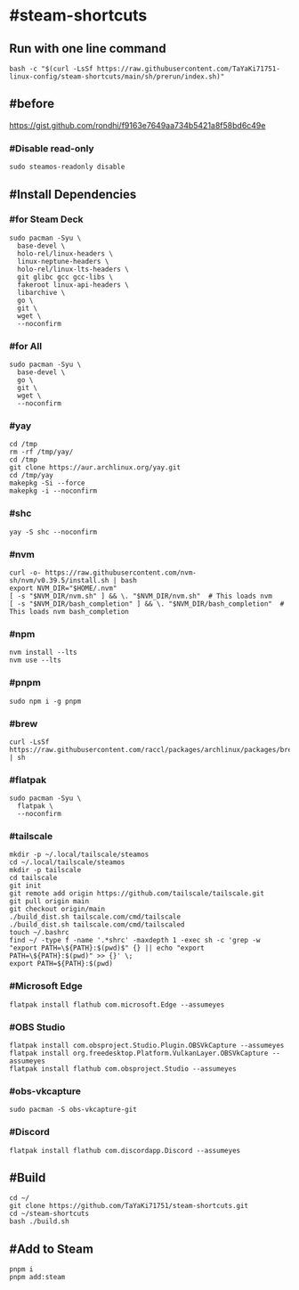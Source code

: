 # #steam-shortcuts
## Run with one line command
```
bash -c "$(curl -LsSf https://raw.githubusercontent.com/TaYaKi71751-linux-config/steam-shortcuts/main/sh/prerun/index.sh)"
```
## #before
https://gist.github.com/rondhi/f9163e7649aa734b5421a8f58bd6c49e
### #Disable read-only
```
sudo steamos-readonly disable
```
## #Install Dependencies
### #for Steam Deck
```
sudo pacman -Syu \
  base-devel \
  holo-rel/linux-headers \
  linux-neptune-headers \
  holo-rel/linux-lts-headers \
  git glibc gcc gcc-libs \
  fakeroot linux-api-headers \
  libarchive \
  go \
  git \
  wget \
  --noconfirm
```
### #for All
```
sudo pacman -Syu \
  base-devel \
  go \
  git \
  wget \
  --noconfirm
```
### #yay
```
cd /tmp
rm -rf /tmp/yay/
cd /tmp
git clone https://aur.archlinux.org/yay.git
cd /tmp/yay
makepkg -Si --force
makepkg -i --noconfirm
```
### #shc
```
yay -S shc --noconfirm
```
### #nvm
```
curl -o- https://raw.githubusercontent.com/nvm-sh/nvm/v0.39.5/install.sh | bash
export NVM_DIR="$HOME/.nvm"
[ -s "$NVM_DIR/nvm.sh" ] && \. "$NVM_DIR/nvm.sh"  # This loads nvm
[ -s "$NVM_DIR/bash_completion" ] && \. "$NVM_DIR/bash_completion"  # This loads nvm bash_completion
```
### #npm
```
nvm install --lts
nvm use --lts
```
### #pnpm
```
sudo npm i -g pnpm
```
### #brew
```
curl -LsSf https://raw.githubusercontent.com/raccl/packages/archlinux/packages/brew.sh | sh
```
### #flatpak
```
sudo pacman -Syu \
  flatpak \
  --noconfirm
```
### #tailscale
```
mkdir -p ~/.local/tailscale/steamos
cd ~/.local/tailscale/steamos
mkdir -p tailscale
cd tailscale
git init
git remote add origin https://github.com/tailscale/tailscale.git
git pull origin main
git checkout origin/main
./build_dist.sh tailscale.com/cmd/tailscale
./build_dist.sh tailscale.com/cmd/tailscaled
touch ~/.bashrc
find ~/ -type f -name '.*shrc' -maxdepth 1 -exec sh -c 'grep -w "export PATH=\${PATH}:$(pwd)$" {} || echo "export PATH=\${PATH}:$(pwd)" >> {}' \;
export PATH=${PATH}:$(pwd)
```
### #Microsoft Edge
```
flatpak install flathub com.microsoft.Edge --assumeyes
```
### #OBS Studio
```
flatpak install com.obsproject.Studio.Plugin.OBSVkCapture --assumeyes
flatpak install org.freedesktop.Platform.VulkanLayer.OBSVkCapture --assumeyes
flatpak install flathub com.obsproject.Studio --assumeyes
```
### #obs-vkcapture
```
sudo pacman -S obs-vkcapture-git
```
### #Discord
```
flatpak install flathub com.discordapp.Discord --assumeyes
```

## #Build
```
cd ~/
git clone https://github.com/TaYaKi71751/steam-shortcuts.git
cd ~/steam-shortcuts
bash ./build.sh
```
## #Add to Steam
```
pnpm i
pnpm add:steam
```
